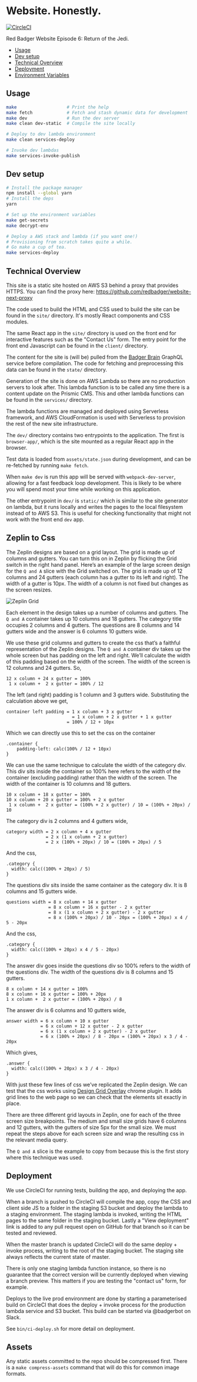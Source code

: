 Website. Honestly.
==================

[![CircleCI](https://circleci.com/gh/redbadger/website-honestly.svg?style=shield)](https://circleci.com/gh/redbadger/website-honestly)

Red Badger Website Episode 6: Return of the Jedi.

* [Usage](#usage)
* [Dev setup](#dev-setup)
* [Technical Overview](#technical-overview)
* [Deployment](#deployment)
* [Environment Variables](https://github.com/redbadger/website-honestly/blob/master/docs/environment-variables.md)


## Usage

```sh
make                   # Print the help
make fetch             # Fetch and stash dynamic data for development
make dev               # Run the dev server
make clean dev-static  # Compile the site locally

# Deploy to dev lambda environment
make clean services-deploy

# Invoke dev lambdas
make services-invoke-publish
```


## Dev setup

```sh
# Install the package manager
npm install --global yarn
# Install the deps
yarn

# Set up the environment variables
make get-secrets
make decrypt-env

# Deploy a AWS stack and lambda (if you want one!)
# Provisioning from scratch takes quite a while.
# Go make a cup of tea.
make services-deploy
```


## Technical Overview

This site is a static site hosted on AWS S3 behind a proxy that provides HTTPS.
You can find the proxy here: https://github.com/redbadger/website-next-proxy

The code used to build the HTML and CSS used to build the site can be found in
the `site/` directory. It's mostly React components and CSS modules.

The same React app in the `site/` directory is used on the front end for
interactive features such as the "Contact Us" form. The entry point for the
front end Javascript can be found in the `client/` directory.

The content for the site is (will be) pulled from the [Badger Brain][bb] GraphQL
service before compilation. The code for fetching and preprocessing this data
can be found in the `state/` directory.

[bb]: https://github.com/redbadger/badger-brain

Generation of the site is done on AWS Lambda so there are no production servers
to look after. This lambda function is to be called any time there is a content
update on the Prismic CMS. This and other lambda functions can be found in the
`services/` directory.

The lambda functions are managed and deployed using Serverless framework, and
AWS CloudFormation is used with Serverless to provision the rest of the new site
infrastructure.

The `dev/` directory contains two entrypoints to the application. The first is
`browser-app/`, which is the site mounted as a regular React app in the browser.

Test data is loaded from `assets/state.json` during development, and can be
re-fetched by running `make fetch`.

When `make dev` is run this app will be served with `webpack-dev-server`,
allowing for a fast feedback loop development. This is likely to be where you
will spend most your time while working on this application.

The other entrypoint in `dev/` is `static/` which is similar to the site
generator on lambda, but it runs locally and writes the pages to the local
filesystem instead of to AWS S3. This is useful for checking functionality that
might not work with the front end `dev` app.

## Zeplin to Css

The Zeplin designs are based on a grid layout. The grid is made up of columns
and gutters. You can turn this on in Zeplin by flicking the Grid switch in the
right hand panel. Here’s an example of the large screen design for the `Q and A`
slice with the Grid switched on. The grid is made up of 12 columns and 24
gutters (each column has a gutter to its left and right). The width of a gutter
is 10px. The width of a column is not fixed but changes as the screen resizes.

![Zeplin Grid](https://cloud.githubusercontent.com/assets/1761227/25279187/92393d68-269d-11e7-8335-b40568a98e90.png)

Each element in the design takes up a number of columns and gutters. The
`Q and A` container takes up 10 columns and 18 gutters. The category title
occupies 2 columns and 4 gutters. The questions are 8 columns and 14 gutters
wide and the answer is 6 columns 10 gutters wide.

We use these grid columns and gutters to create the css that’s a faithful
representation of the Zeplin designs. The `Q and A` container div takes up the
whole screen but has padding on the left and right. We’ll calculate the width of
this padding based on the width of the screen. The width of the screen is 12
columns and 24 gutters. So,
```
12 x column + 24 x gutter = 100%
 1 x column +  2 x gutter = 100% / 12
```
The left (and right) padding is 1 column and 3 gutters wide. Substituting the
calculation above we get,
```
container left padding = 1 x column + 3 x gutter
                 	     = 1 x column + 2 x gutter + 1 x gutter
                       = 100% / 12 + 10px
```

Which we can directly use this to set the css on the container
```
.container {
    padding-left: calc(100% / 12 + 10px)
}
```
We can use the same technique to calculate the width of the category div. This
div sits inside the container so 100% here refers to the width of the container
(excluding padding) rather than the width of the screen. The width of the
container is 10 columns and 18 gutters.
```
10 x column + 18 x gutter = 100%
10 x column + 20 x gutter = 100% + 2 x gutter
 1 x column +  2 x gutter = (100% + 2 x gutter) / 10 = (100% + 20px) / 10
```
The category div is 2 columns and 4 gutters wide,
```
category width = 2 x column + 4 x gutter
               = 2 x (1 x column + 2 x gutter)
               = 2 x (100% + 20px) / 10 = (100% + 20px) / 5
```
And the css,
```
.category {
  width: calc((100% + 20px) / 5)
}
```
The questions div sits inside the same container as the category div. It is 8
columns and 15 gutters wide.
```
questions width = 8 x column + 14 x gutter
                = 8 x column + 16 x gutter - 2 x gutter
                = 8 x (1 x column + 2 x gutter) - 2 x gutter
                = 8 x (100% + 20px) / 10 - 20px = (100% + 20px) x 4 / 5 - 20px
```
And the css,
```
.category {
  width: calc((100% + 20px) x 4 / 5 - 20px)
}
```
The answer div goes inside the questions div so 100% refers to the width of the
questions div. The width of the questions div is 8 columns and 15 gutters.
```
8 x column + 14 x gutter = 100%
8 x column + 16 x gutter = 100% + 20px
1 x column +  2 x gutter = (100% + 20px) / 8
```
The answer div is 6 columns and 10 gutters wide,
```
answer width = 6 x column + 10 x gutter
             = 6 x column + 12 x gutter - 2 x gutter
             = 6 x (1 x column + 2 x gutter) - 2 x gutter
             = 6 x (100% + 20px) / 8 - 20px = (100% + 20px) x 3 / 4 - 20px
```
Which gives,
```
.answer {
  width: calc((100% + 20px) x 3 / 4 - 20px)
}
```
With just these few lines of css we’ve replicated the Zeplin design. We can test
that the css works using [Design Grid Overlay](https://chrome.google.com/webstore/detail/design-grid-overlay/kmaadknbpdklpcommafmcboghdlopmbi?hl=en)
chrome plugin. It adds grid lines to the web page so we can check that the
elements sit exactly in place.

There are three different grid layouts in Zeplin, one for each of the three
screen size breakpoints. The medium and small size grids have 6 columns and 12
gutters, with the gutters of size 5px for the small size. We must repeat the
steps above for each screen size and wrap the resulting css in the relevant media
query.

The `Q and A` slice is the example to copy from because this is the first story
where this technique was used.

## Deployment

We use CircleCI for running tests, building the app, and deploying the app.

When a branch is pushed to CircleCI will compile the app, copy the CSS and
client side JS to a folder in the staging S3 bucket and deploy the lambda to a
staging environment. The staging lambda is invoked, writing the HTML pages to
the same folder in the staging bucket. Lastly a "View deployment" link is added
to any pull request open on GitHub for that branch so it can be tested and
reviewed.

When the master branch is updated CircleCI will do the same deploy + invoke
process, writing to the root of the staging bucket. The staging site always
reflects the current state of master.

There is only one staging lambda function instance, so there is no guarantee
that the correct version will be currently deployed when viewing a branch
preview. This matters if you are testing the "contact us" form, for example.

Deploys to the live prod environment are done by starting a parameterised build
on CircleCI that does the deploy + invoke process for the production lambda
service and S3 bucket. This build can be started via @badgerbot on Slack.

See `bin/ci-deploy.sh` for more detail on deployment.


## Assets

Any static assets committed to the repo should be compressed first. There is a
`make compress-assets` command that will do this for common image formats.
